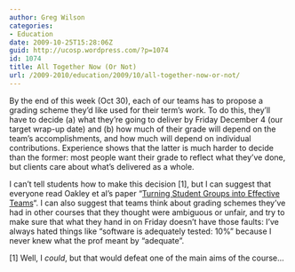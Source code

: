 ```yaml
---
author: Greg Wilson
categories:
- Education
date: 2009-10-25T15:28:06Z
guid: http://ucosp.wordpress.com/?p=1074
id: 1074
title: All Together Now (Or Not)
url: /2009-2010/education/2009/10/all-together-now-or-not/
---
```


By the end of this week (Oct 30), each of our teams has to propose a grading scheme they&#8217;d like used for their term&#8217;s work. To do this, they&#8217;ll have to decide (a) what they&#8217;re going to deliver by Friday December 4 (our target wrap-up date) and (b) how much of their grade will depend on the team&#8217;s accomplishments, and how much will depend on individual contributions. Experience shows that the latter is much harder to decide than the former: most people want their grade to reflect what they&#8217;ve done, but clients care about what&#8217;s delivered as a whole.

I can&#8217;t tell students how to make this decision [1], but I can suggest that everyone read Oakley et al&#8217;s paper &#8220;[Turning Student Groups into Effective Teams](http://www.google.ca/url?sa=t&source=web&ct=res&cd=1&ved=0CAsQFjAA&url=http%3A%2F%2Fwww4.ncsu.edu%2Funity%2Flockers%2Fusers%2Ff%2Ffelder%2Fpublic%2FPapers%2FOakley-paper(JSCL).pdf&ei=UmrkSsyuKI-9lAehwdyKBw&usg=AFQjCNE2loAJZwLiYRNATvucIsfpUmfgFw&sig2=DOgjZJ3xY1xKr_mfnU6BgA)&#8220;. I can also suggest that teams think about grading schemes they&#8217;ve had in other courses that they thought were ambiguous or unfair, and try to make sure that what they hand in on Friday doesn&#8217;t have those faults: I&#8217;ve always hated things like &#8220;software is adequately tested: 10%&#8221; because I never knew what the prof meant by &#8220;adequate&#8221;.

[1] Well, I _could_, but that would defeat one of the main aims of the course&#8230;